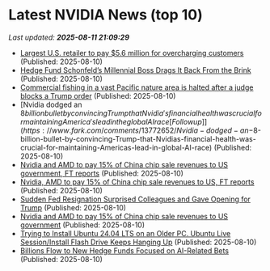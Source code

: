 # Latest NVIDIA News (top 10)
_Last updated: **2025-08-11 21:09:29**_

- [Largest U.S. retailer to pay $5.6 million for overcharging customers](https://biztoc.com/x/179cdab9ea3ec90d) (Published: 2025-08-10)
- [Hedge Fund Schonfeld’s Millennial Boss Drags It Back From the Brink](https://biztoc.com/x/5b8f1e5d75e5ec2a) (Published: 2025-08-10)
- [Commercial fishing in a vast Pacific nature area is halted after a judge blocks a Trump order](https://biztoc.com/x/78d7f27458cba0e9) (Published: 2025-08-10)
- [Nvidia dodged an $8 billion bullet by convincing Trump that Nvidia's financial health was crucial for maintaining America's lead in the global AI race [Followup]](https://www.fark.com/comments/13772652/Nvidia-dodged-an-$8-billion-bullet-by-convincing-Trump-that-Nvidias-financial-health-was-crucial-for-maintaining-Americas-lead-in-global-AI-race) (Published: 2025-08-10)
- [Nvidia and AMD to pay 15% of China chip sale revenues to US government, FT reports](https://finance.yahoo.com/news/nvidia-amd-pay-15-china-205505245.html) (Published: 2025-08-10)
- [Nvidia, AMD to pay 15% of China chip sale revenues to US, FT reports](https://consent.yahoo.com/v2/collectConsent?sessionId=1_cc-session_a0403a0b-5d11-4f12-a2b2-ad19858d7139) (Published: 2025-08-10)
- [Sudden Fed Resignation Surprised Colleagues and Gave Opening for Trump](https://biztoc.com/x/49144bc676d789bb) (Published: 2025-08-10)
- [Nvidia and AMD to pay 15% of China chip sale revenues to US government](https://biztoc.com/x/d0f0d5b8ed3c7cb0) (Published: 2025-08-10)
- [Trying to Install Ubuntu 24.04 LTS on an Older PC. Ubuntu Live Session/Install Flash Drive Keeps Hanging Up](https://askubuntu.com/questions/1554322/trying-to-install-ubuntu-24-04-lts-on-an-older-pc-ubuntu-live-session-install-f) (Published: 2025-08-10)
- [Billions Flow to New Hedge Funds Focused on AI-Related Bets](https://biztoc.com/x/045c13b70585d272) (Published: 2025-08-10)
